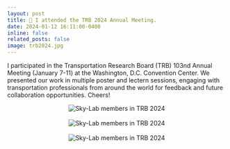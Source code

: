 ```yaml
---
layout: post
title: 👏 I attended the TRB 2024 Annual Meeting.
date: 2024-01-12 16:11:00-0400
inline: false
related_posts: false
image: trb2024.jpg
---
```


I participated in the Transportation Research Board (TRB) 103nd Annual Meeting (January 7-11) at the Washington, D.C. Convention Center. We presented our work in multiple poster and lectern sessions, engaging with transportation professionals from around the world for feedback and future collaboration opportunities. Cheers!


<div style="text-align: center;">
<img src="../../../assets/img/news-photo/trb2024/trb2024-1.jpg" alt="Sky-Lab members in TRB 2024" style="max-width: 100%;">
</div>
<br>
<div style="text-align: center;">
<img src="../../../assets/img/news-photo/trb2024/trb2024-2.jpg" alt="Sky-Lab members in TRB 2024" style="max-width: 100%;">
</div>
<br>
<div style="text-align: center;">
<img src="../../../assets/img/news-photo/trb2024/trb2024-3.jpg" alt="Sky-Lab members in TRB 2024" style="max-width: 100%;">
</div> 